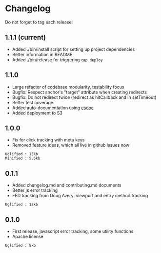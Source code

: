 # Changelog

Do not forget to tag each release!

## 1.1.1 (current)
- Added ./bin/install script for setting up project dependencies
- Better information in README
- Added ./bin/release for triggering `cap deploy`

## 1.1.0
- Large refactor of codebase modularity, testability focus
- Bugfix: Respect anchor's "target" attribute when creating redirects
- Bugfix: Do not redirect twice (redirect as hitCallback and in setTimeout)
- Better test coverage
- Added auto-documentation using [esdoc](https://esdoc.org)
- Added deployment to S3

## 1.0.0
- Fix for click tracking with meta keys
- Removed feature ideas, which all live in github issues now

```
Uglified : 15kb
Minified : 5.5kb
```

## 0.1.1
- Added changelog.md and contributing.md documents
- Better js error tracking
- FED tracking from Doug Avery: viewport and entry method tracking

```
Uglified : 12kb
```

## 0.1.0
- First release, javascript error tracking, some utility functions
- Apache license

```
Uglified : 8kb
```

